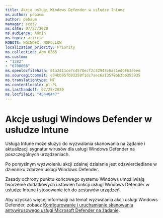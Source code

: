 ```yaml
---
title: Akcje usługi Windows Defender w usłudze Intune
ms.author: pebaum
author: pebaum
manager: scotv
ms.date: 07/27/2020
ms.audience: Admin
ms.topic: article
ROBOTS: NOINDEX, NOFOLLOW
localization_priority: Priority
ms.collection: Adm_O365
ms.custom:
- "1282"
- "6700008"
ms.openlocfilehash: 61a2411ce7c4578ecf2c32943c6a21edbf63eeee
ms.sourcegitcommit: e34bb95fb93250f1dc7aec6a13578bb3bb355935
ms.translationtype: MT
ms.contentlocale: pl-PL
ms.lasthandoff: 07/28/2020
ms.locfileid: "45440447"
---
```

# <a name="windows-defender-actions-in-intune"></a>Akcje usługi Windows Defender w usłudze Intune

Usługa Intune może służyć do wyzwalania skanowania na żądanie i aktualizacji sygnatur wirusów dla usługi Windows Defender na poszczególnych urządzeniach.

Po pomyślnym wyzwoleniu akcji zdalnej działanie jest odzwierciedlane w dzienniku zdarzeń usługi Windows Defender.

Zasady ochrony punktu końcowego systemu Windows umożliwiają tworzenie dodatkowych ustawień funkcji usługi Windows Defender w usłudze Intune i stosowanie ich do zestawów urządzeń.

Aby uzyskać więcej informacji na temat wyzwalania akcji usługi Windows Defender, zobacz [Konfigurowanie i uruchamianie skanowania antywirusowego usługi Microsoft Defender na żądanie](https://docs.microsoft.com/windows/security/threat-protection/windows-defender-antivirus/run-scan-windows-defender-antivirus).